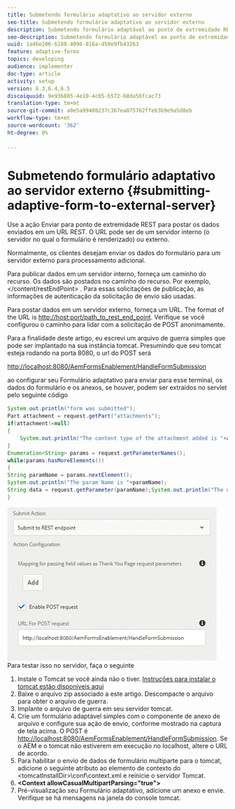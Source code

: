 ```yaml
---
title: Submetendo formulário adaptativo ao servidor externo
seo-title: Submetendo formulário adaptativo ao servidor externo
description: Submetendo formulário adaptável ao ponto de extremidade REST em execução no servidor externo
seo-description: Submetendo formulário adaptável ao ponto de extremidade REST em execução no servidor externo
uuid: 1a46e206-6188-4096-816a-d59e9fb43263
feature: adaptive-forms
topics: developing
audience: implementer
doc-type: article
activity: setup
version: 6.3,6.4,6.5
discoiquuid: 9e936885-4e10-4c05-b572-b8da56fcac73
translation-type: tm+mt
source-git-commit: a0e5a99408237c367ea075762ffeb3b9e9a5d8eb
workflow-type: tm+mt
source-wordcount: '362'
ht-degree: 0%

---
```



# Submetendo formulário adaptativo ao servidor externo {#submitting-adaptive-form-to-external-server}

Use a ação Enviar para ponto de extremidade REST para postar os dados enviados em um URL REST. O URL pode ser de um servidor interno (o servidor no qual o formulário é renderizado) ou externo.

Normalmente, os clientes desejam enviar os dados do formulário para um servidor externo para processamento adicional.

Para publicar dados em um servidor interno, forneça um caminho do recurso. Os dados são postados no caminho do recurso. Por exemplo, &lt;/content/restEndPoint> . Para essas solicitações de publicação, as informações de autenticação da solicitação de envio são usadas.

Para postar dados em um servidor externo, forneça um URL. The format of the URL is <http://host:port/path_to_rest_end_point>. Verifique se você configurou o caminho para lidar com a solicitação de POST anonimamente.

Para a finalidade deste artigo, eu escrevi um arquivo de guerra simples que pode ser implantado na sua instância tomcat. Presumindo que seu tomcat esteja rodando na porta 8080, o url do POST será

<http://localhost:8080/AemFormsEnablement/HandleFormSubmission>

ao configurar seu Formulário adaptativo para enviar para esse terminal, os dados do formulário e os anexos, se houver, podem ser extraídos no servlet pelo seguinte código

```java
System.out.println("form was submitted");
Part attachment = request.getPart("attachments");
if(attachment!=null)
{
    System.out.println("The content type of the attachment added is "+attachment.getContentType());
}
Enumeration<String> params = request.getParameterNames();
while(params.hasMoreElements())
{
String paramName = params.nextElement();
System.out.println("The param Name is "+paramName);
String data = request.getParameter(paramName);System.out.println("The data  is "+data);
}
```

![envio de formulário](assets/formsubmission.gif)Para testar isso no servidor, faça o seguinte

1. Instale o Tomcat se você ainda não o tiver. [Instruções para instalar o tomcat estão disponíveis aqui](https://helpx.adobe.com/experience-manager/kt/forms/using/preparing-datasource-for-form-data-model-tutorial-use.html)
1. Baixe o arquivo [](assets/aemformsenablement.zip) zip associado a este artigo. Descompacte o arquivo para obter o arquivo de guerra.
1. Implante o arquivo de guerra em seu servidor tomcat.
1. Crie um formulário adaptável simples com o componente de anexo de arquivo e configure sua ação de envio, conforme mostrado na captura de tela acima. O POST é <http://localhost:8080/AemFormsEnablement/HandleFormSubmission>. Se o AEM e o tomcat não estiverem em execução no localhost, altere o URL de acordo.
1. Para habilitar o envio de dados de formulário multiparte para o tomcat, adicione o seguinte atributo ao elemento de contexto do &lt;tomcatInstallDir>\conf\context.xml e reinicie o servidor Tomcat.
1. **&lt;Context allowCasualMultipartParsing=&quot;true&quot;>**
1. Pré-visualização seu Formulário adaptativo, adicione um anexo e envie. Verifique se há mensagens na janela do console tomcat.

